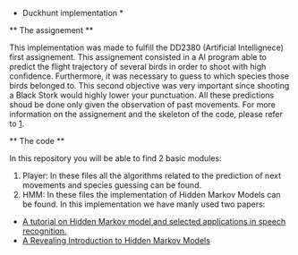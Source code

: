 * Duckhunt implementation *

** The assignement **

This implementation was made to fulfill the DD2380 (Artificial Intellignece) first assignement. This assignement consisted in a
AI program able to predict the flight trajectory of several birds in order to shoot with high confidence. Furthermore, it was 
necessary to guess to which species those birds belonged to. This second objective was very important since shooting a Black Stork
would highly lower your punctuation. All these predictions shoud be done only given the observation of past movements.
For more information on the assignement and the skeleton of the code, please refer to [1](https://kth.kattis.com/problems/kth.ai.duckhunt).

** The code **

In this repository you will be able to find 2 basic modules:

1. Player: In these files all the algorithms related to the prediction of next movements and species guessing can be found.
2. HMM: In these files the implementation of Hidden Markov Models can be found. In this implementation we have manly used two papers:
  - [A tutorial on Hidden Markov model and selected applications in speech recognition.](http://www.ece.ucsb.edu/Faculty/Rabiner/ece259/Reprints/tutorial%20on%20hmm%20and%20applications.pdf)
  - [A Revealing Introduction to Hidden Markov Models](https://www.cs.sjsu.edu/~stamp/RUA/HMM.pdf)
